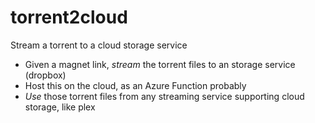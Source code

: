 # torrent2cloud
Stream a torrent to a cloud storage service

* Given a magnet link, *stream* the torrent files to an storage service (dropbox)
* Host this on the cloud, as an Azure Function probably
* _Use_ those torrent files from any streaming service supporting cloud storage, like plex
